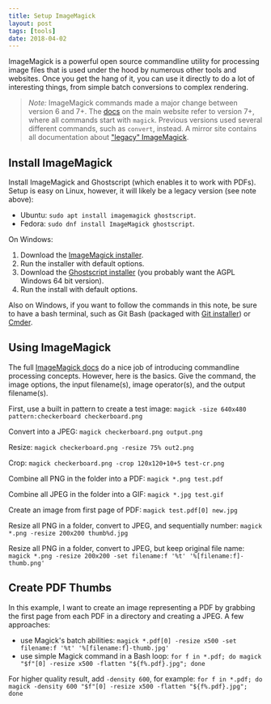 ```yaml
---
title: Setup ImageMagick
layout: post
tags: [tools]
date: 2018-04-02
---
```


ImageMagick is a powerful open source commandline utility for processing image files that is used under the hood by numerous other tools and websites.
Once you get the hang of it, you can use it directly to do a lot of interesting things, from simple batch conversions to complex rendering.

> *Note:* ImageMagick commands made a major change between version 6 and 7+. 
> The [docs](http://www.imagemagick.org/script/command-line-processing.php) on the main website refer to version 7+, where all commands start with `magick`. 
> Previous versions used several different commands, such as `convert`, instead.
> A mirror site contains all documentation about ["legacy" ImageMagick](https://legacy.imagemagick.org/script/command-line-processing.php).

## Install ImageMagick

Install ImageMagick and Ghostscript (which enables it to work with PDFs).
Setup is easy on Linux, however, it will likely be a legacy version (see note above):

- Ubuntu: `sudo apt install imagemagick ghostscript`.
- Fedora: `sudo dnf install ImageMagick ghostscript`.

On Windows:

1. Download the [ImageMagick installer](http://www.imagemagick.org/script/download.php#windows).
2. Run the installer with default options.
3. Download the [Ghostscript installer](https://www.ghostscript.com/download/gsdnld.html) (you probably want the AGPL Windows 64 bit version).
4. Run the install with default options.

Also on Windows, if you want to follow the commands in this note, be sure to have a bash terminal, such as Git Bash (packaged with [Git installer](https://git-scm.com/)) or [Cmder](https://evanwill.github.io/_drafts/notes/cmdr.html).

## Using ImageMagick

The full [ImageMagick docs](http://www.imagemagick.org/script/command-line-processing.php) do a nice job of introducing commandline processing concepts. 
However, here is the basics.
Give the command, the image options, the input filename(s), image operator(s), and the output filename(s).

First, use a built in pattern to create a test image: 
`magick -size 640x480 pattern:checkerboard checkerboard.png`

Convert into a JPEG: 
`magick checkerboard.png output.png`

Resize:
`magick checkerboard.png -resize 75% out2.png`

Crop:
`magick checkerboard.png -crop 120x120+10+5 test-cr.png`

Combine all PNG in the folder into a PDF:
`magick *.png test.pdf`

Combine all JPEG in the folder into a GIF:
`magick *.jpg test.gif`

Create an image from first page of PDF:
`magick test.pdf[0] new.jpg`

Resize all PNG in a folder, convert to JPEG, and sequentially number:
`magick *.png -resize 200x200 thumb%d.jpg`

Resize all PNG in a folder, convert to JPEG, but keep original file name: 
`magick *.png -resize 200x200 -set filename:f '%t' '%[filename:f]-thumb.png'`

## Create PDF Thumbs

In this example, I want to create an image representing a PDF by grabbing the first page from each PDF in a directory and creating a JPEG. 
A few approaches: 

- use Magick's batch abilities: `magick *.pdf[0] -resize x500 -set filename:f '%t' '%[filename:f]-thumb.jpg'`
- use simple Magick command in a Bash loop: `for f in *.pdf; do magick "$f"[0] -resize x500 -flatten "${f%.pdf}.jpg"; done`

For higher quality result, add `-density 600`, for example: `for f in *.pdf; do magick -density 600 "$f"[0] -resize x500 -flatten "${f%.pdf}.jpg"; done`
